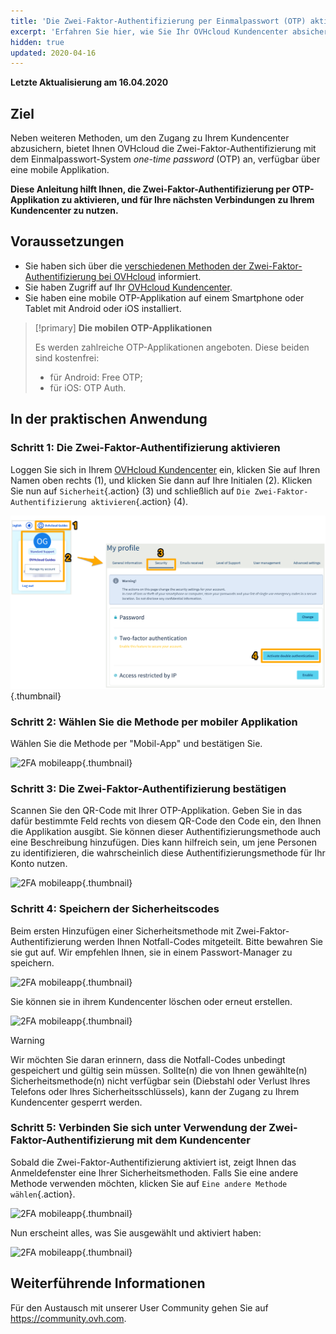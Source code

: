 ```yaml
---
title: 'Die Zwei-Faktor-Authentifizierung per Einmalpasswort (OTP) aktivieren'
excerpt: 'Erfahren Sie hier, wie Sie Ihr OVHcloud Kundencenter absichern können, indem Sie die Zwei-Faktor-Authentifizierung per mobiler OTP-Applikation aktivieren'
hidden: true
updated: 2020-04-16
---
```


**Letzte Aktualisierung am 16.04.2020**

## Ziel

Neben weiteren Methoden, um den Zugang zu Ihrem Kundencenter abzusichern, bietet Ihnen OVHcloud die Zwei-Faktor-Authentifizierung mit dem Einmalpasswort-System *one-time password* (OTP) an, verfügbar über eine mobile Applikation. 

**Diese Anleitung hilft Ihnen, die Zwei-Faktor-Authentifizierung per OTP-Applikation zu aktivieren, und für Ihre nächsten Verbindungen zu Ihrem Kundencenter zu nutzen.**

## Voraussetzungen

- Sie haben sich über die [verschiedenen Methoden der Zwei-Faktor-Authentifizierung bei OVHcloud](/pages/account/customer/secure-ovhcloud-account-with-2fa) informiert.
- Sie haben Zugriff auf Ihr [OVHcloud Kundencenter](https://www.ovh.com/auth/?action=gotomanager&from=https://www.ovh.de/&ovhSubsidiary=de).
- Sie haben eine mobile OTP-Applikation auf einem Smartphone oder Tablet mit Android oder iOS installiert.

> [!primary]
>**Die mobilen OTP-Applikationen**
>
> Es werden zahlreiche OTP-Applikationen angeboten. Diese beiden sind kostenfrei:
> 
> - für Android: Free OTP;
> - für iOS: OTP Auth.
> 

## In der praktischen Anwendung

### Schritt 1: Die Zwei-Faktor-Authentifizierung aktivieren

Loggen Sie sich in Ihrem [OVHcloud Kundencenter](https://www.ovh.com/auth/?action=gotomanager&from=https://www.ovh.de/&ovhSubsidiary=de) ein, klicken Sie auf Ihren Namen oben rechts (1), und klicken Sie dann auf Ihre Initialen (2). Klicken Sie nun auf `Sicherheit`{.action} (3) und schließlich auf `Die Zwei-Faktor-Authentifizierung aktivieren`{.action} (4).

![2FA mobileapp](images/hub2FA.png){.thumbnail}


### Schritt 2: Wählen Sie die Methode per mobiler Applikation

Wählen Sie die Methode per "Mobil-App" und bestätigen Sie.

![2FA mobileapp](images/2famobileapp1edit.png){.thumbnail}

### Schritt 3: Die Zwei-Faktor-Authentifizierung bestätigen

Scannen Sie den QR-Code mit Ihrer OTP-Applikation. Geben Sie in das dafür bestimmte Feld rechts von diesem QR-Code den Code ein, den Ihnen die Applikation ausgibt. Sie können dieser Authentifizierungsmethode auch eine Beschreibung hinzufügen. Dies kann hilfreich sein, um jene Personen zu identifizieren, die wahrscheinlich diese Authentifizierungsmethode für Ihr Konto nutzen. 

![2FA mobileapp](images/2famobileapp2.png){.thumbnail}

### Schritt 4: Speichern der Sicherheitscodes

Beim ersten Hinzufügen einer Sicherheitsmethode mit Zwei-Faktor-Authentifizierung werden Ihnen Notfall-Codes mitgeteilt. Bitte bewahren Sie sie gut auf.  Wir empfehlen Ihnen, sie in einem Passwort-Manager zu speichern.

![2FA mobileapp](images/2facodes.png){.thumbnail}

Sie können sie in ihrem Kundencenter löschen oder erneut erstellen.

![2FA mobileapp](images/2facodesaction.png){.thumbnail}

> [!warning]
>
> Wir möchten Sie daran erinnern, dass die Notfall-Codes unbedingt gespeichert und gültig sein müssen. Sollte(n) die von Ihnen gewählte(n) Sicherheitsmethode(n) nicht verfügbar sein (Diebstahl oder Verlust Ihres Telefons oder Ihres Sicherheitsschlüssels), kann der Zugang zu Ihrem Kundencenter gesperrt werden.
> 
> 

### Schritt 5: Verbinden Sie sich unter Verwendung der Zwei-Faktor-Authentifizierung mit dem Kundencenter

Sobald die Zwei-Faktor-Authentifizierung aktiviert ist, zeigt Ihnen das Anmeldefenster eine Ihrer Sicherheitsmethoden. Falls Sie eine andere Methode verwenden möchten, klicken Sie auf `Eine andere Methode wählen`{.action}.

![2FA mobileapp](images/2famobileapploginedit.png){.thumbnail}

Nun erscheint alles, was Sie ausgewählt und aktiviert haben:

![2FA mobileapp](images/2faloginchoice.png){.thumbnail}

## Weiterführende Informationen

Für den Austausch mit unserer User Community gehen Sie auf <https://community.ovh.com>.